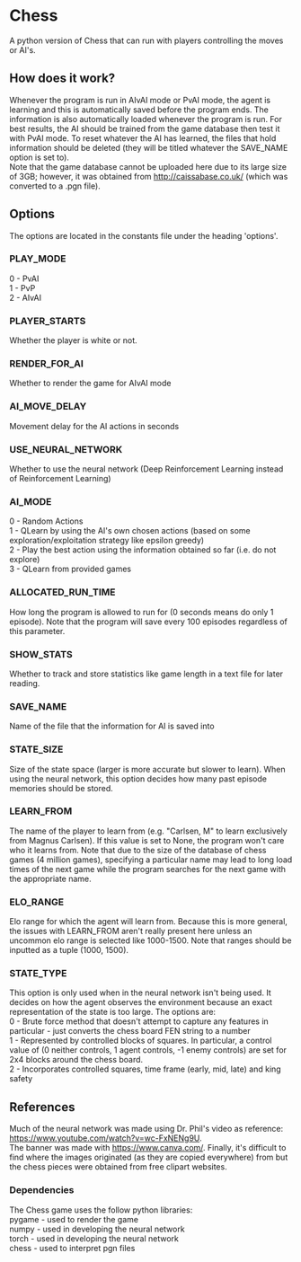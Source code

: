 # Chess
A python version of Chess that can run with players controlling the moves or AI's.

## How does it work?
Whenever the program is run in AIvAI mode or PvAI mode, the agent is learning and this is automatically saved before the program ends. The information is also automatically loaded whenever the program is run. For best results, the AI should be trained from the game database then test it with PvAI mode. To reset whatever the AI has learned, the files that hold information should be deleted (they will be titled whatever the SAVE_NAME option is set to).  
Note that the game database cannot be uploaded here due to its large size of 3GB; however, it was obtained from http://caissabase.co.uk/ (which was converted to a .pgn file).

## Options
The options are located in the constants file under the heading 'options'. 

### PLAY_MODE
0 - PvAI  
1 - PvP  
2 - AIvAI
### PLAYER_STARTS
Whether the player is white or not.
### RENDER_FOR_AI
Whether to render the game for AIvAI mode
### AI_MOVE_DELAY
Movement delay for the AI actions in seconds
### USE_NEURAL_NETWORK
Whether to use the neural network (Deep Reinforcement Learning instead of Reinforcement Learning)
### AI_MODE
0 - Random Actions  
1 - QLearn by using the AI's own chosen actions (based on some exploration/exploitation strategy like epsilon greedy)  
2 - Play the best action using the information obtained so far (i.e. do not explore)  
3 - QLearn from provided games
### ALLOCATED_RUN_TIME
How long the program is allowed to run for (0 seconds means do only 1 episode). Note that the program will save every 100 episodes regardless of this parameter.
### SHOW_STATS
Whether to track and store statistics like game length in a text file for later reading.
### SAVE_NAME
Name of the file that the information for AI is saved into
### STATE_SIZE
Size of the state space (larger is more accurate but slower to learn). When using the neural network, this option decides how many past episode memories should be stored.
### LEARN_FROM
The name of the player to learn from (e.g. "Carlsen, M" to learn exclusively from Magnus Carlsen). If this value is set to None, the program won't care who it learns from. Note that due to the size of the database of chess games (4 million games), specifying a particular name may lead to long load times of the next game while the program searches for the next game with the appropriate name.
### ELO_RANGE
Elo range for which the agent will learn from. Because this is more general, the issues with LEARN_FROM aren't really present here unless an uncommon elo range is selected like 1000-1500. Note that ranges should be inputted as a tuple (1000, 1500).
### STATE_TYPE
This option is only used when in the neural network isn't being used. It decides on how the agent observes the environment because an exact representation of the state is too large. The options are:  
0 - Brute force method that doesn't attempt to capture any features in particular - just converts the chess board FEN string to a number  
1 - Represented by controlled blocks of squares. In particular, a control value of (0 neither controls, 1 agent controls, -1 enemy controls) are set for 2x4 blocks around the chess board.  
2 - Incorporates controlled squares, time frame (early, mid, late) and king safety  

## References
Much of the neural network was made using Dr. Phil's video as reference: https://www.youtube.com/watch?v=wc-FxNENg9U.  
The banner was made with https://www.canva.com/. Finally, it's difficult to find where the images originated (as they are copied everywhere) from but the chess pieces were obtained from free clipart websites.
### Dependencies
The Chess game uses the follow python libraries:  
pygame - used to render the game  
numpy - used in developing the neural network  
torch - used in developing the neural network  
chess - used to interpret pgn files
